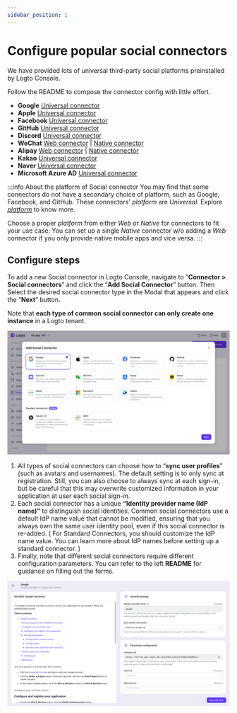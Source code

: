 ```yaml
---
sidebar_position: 1
---
```


# Configure popular social connectors

We have provided lots of universal third-party social platforms preinstalled by Logto Console.

Follow the README to compose the connector config with little effort.

- **Google** [Universal connector](https://github.com/logto-io/logto/tree/master/packages/connectors/connector-google)
- **Apple** [Universal connector](https://github.com/logto-io/logto/tree/master/packages/connectors/connector-apple)
- **Facebook** [Universal connector](https://github.com/logto-io/logto/tree/master/packages/connectors/connector-facebook)
- **GitHub** [Universal connector](https://github.com/logto-io/logto/tree/master/packages/connectors/connector-github)
- **Discord** [Universal connector](https://github.com/logto-io/logto/tree/master/packages/connectors/connector-discord)
- **WeChat** [Web connector](https://github.com/logto-io/logto/tree/master/packages/connectors/connector-wechat-web) | [Native connector](https://github.com/logto-io/logto/tree/master/packages/connectors/connector-wechat-native)
- **Alipay** [Web connector](https://github.com/logto-io/logto/tree/master/packages/connectors/connector-alipay-web) | [Native connector](https://github.com/logto-io/logto/tree/master/packages/connectors/connector-alipay-native)
- **Kakao** [Universal connector](https://github.com/logto-io/logto/tree/master/packages/connectors/connector-kakao)
- **Naver** [Universal connector](https://github.com/logto-io/logto/tree/master/packages/connectors/connector-naver)
- **Microsoft Azure AD** [Universal connector](https://github.com/logto-io/logto/tree/master/packages/connectors/connector-azuread)

:::info About the platform of Social connector
You may find that some connectors do not have a secondary choice of platform, such as Google, Facebook, and GitHub. These connectors' _platform_ are _Universal_. Explore [_platform_](https://docs.logto.io/docs/references/connectors/README.mdx#platform) to know more.

Choose a proper _platform_ from either _Web_ or _Native_ for connectors to fit your use case. You can set up a single _Native_ connector w/o adding a _Web_ connector if you only provide native mobile apps and vice versa.
:::

## Configure steps

To add a new Social connector in Logto Console, navigate to “**Connector > Social connectors**” and click the “**Add Social Connector**” button. Then Select the desired social connector type in the Modal that appears and click the “**Next**” button.

Note that **each type of common social connector can only create one instance** in a Logto tenant.

![Add social connector](../assets/configure-add-social-connector.png)

1. All types of social connectors can choose how to “**sync user profiles**” (such as avatars and usernames). The default setting is to only sync at registration. Still, you can also choose to always sync at each sign-in, but be careful that this may overwrite customized information in your application at user each social sign-in.
2. Each social connector has a unique **“Identity provider name (IdP name)”** to distinguish social identities. Common social connectors use a default IdP name value that cannot be modified, ensuring that you always own the same user identity pool, even if this social connector is re-added. ( For Standard Connectors, you should customize the IdP name value. You can learn more about IdP names before setting up a standard connector. )
3. Finally, note that different social connectors require different configuration parameters. You can refer to the left **README** for guidance on filling out the forms.

![Configure social connector guideline](../assets/configure-social-connector-guideline.png)
